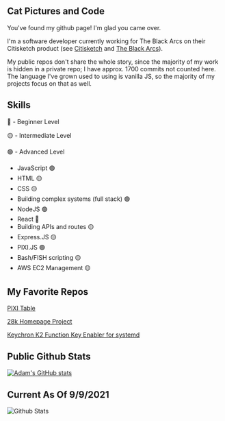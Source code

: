 ## Cat Pictures and Code

You've found my github page! I'm glad you came over.

I'm a software developer currently working for The Black Arcs on their Citisketch product (see [Citisketch](http://www.citisketch.com) and [The Black Arcs](http://www.blackarcs.org)).

My public repos don't share the whole story, since the majority of my work is hidden in a private repo; I have approx. 1700 commits not counted here. The language I've grown used to using is vanilla JS, so the majority of my projects focus on that as well.

## Skills
🔴 - Beginner Level

🟡 - Intermediate Level

🟢 - Advanced Level

- JavaScript 🟢
- HTML 🟡
- CSS 🟡
- Building complex systems (full stack) 🟢
- NodeJS 🟢
- React 🔴
- Building APIs and routes 🟡
- Express.JS 🟡
- PIXI.JS 🟢
- Bash/FISH scripting 🟡
- AWS EC2 Management 🟡

## My Favorite Repos
[PIXI Table](https://github.com/adam-savard/pixi-js-table)

[28k Homepage Project](https://github.com/adam-savard/28k-Homepage)

[Keychron K2 Function Key Enabler for systemd](https://github.com/adam-savard/keychron-k2-function-keys-linux)

## Public Github Stats
[![Adam's GitHub stats](https://github-readme-stats.vercel.app/api?username=adam-savard)](https://github.com/anuraghazra/github-readme-stats)

## Current As Of 9/9/2021

![Github Stats](https://user-images.githubusercontent.com/49501626/132719738-dbb0ad12-43a9-4755-99ae-5996495ec3e9.png)
